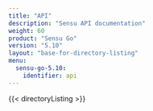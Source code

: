 ```yaml
---
title: "API"
description: "Sensu API documentation"
weight: 60
product: "Sensu Go"
version: "5.10"
layout: "base-for-directory-listing"
menu:
  sensu-go-5.10:
    identifier: api
---
```


{{< directoryListing >}}

